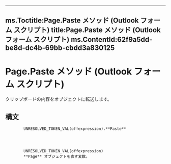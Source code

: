 

---
ms.Toctitle:Page.Paste メソッド (Outlook フォーム スクリプト)
title:Page.Paste メソッド (Outlook フォーム スクリプト)
ms.ContentId:62f9a5dd-be8d-dc4b-69bb-cbdd3a830125
---
# Page.Paste メソッド (Outlook フォーム スクリプト)




クリップボードの内容をオブジェクトに転送します。

## 構文

            UNRESOLVED_TOKEN_VAL(offexpression).**Paste**




            UNRESOLVED_TOKEN_VAL(offexpression)
            **Page** オブジェクトを表す変数。




